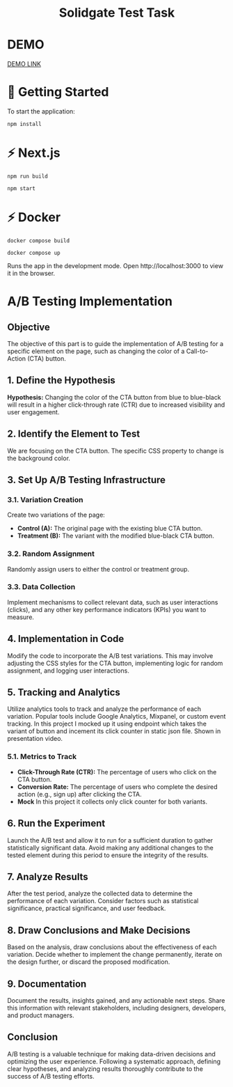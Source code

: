 <h1 align="center">Solidgate Test Task</h1>

# DEMO

[DEMO LINK](https://solidgate-test-task-quiz.vercel.app/)
<br />

# 🚀 Getting Started

To start the application:

```
npm install
```

# ⚡️ Next.js

```
npm run build
```

```
npm start
```

# ⚡️ Docker

```
docker compose build
```

```
docker compose up
```

Runs the app in the development mode.
Open http://localhost:3000 to view it in the browser.

# A/B Testing Implementation

## Objective

The objective of this part is to guide the implementation of A/B testing for a specific element on the page, such as changing the color of a Call-to-Action (CTA) button.

## 1. Define the Hypothesis

**Hypothesis:** Changing the color of the CTA button from blue to blue-black will result in a higher click-through rate (CTR) due to increased visibility and user engagement.

## 2. Identify the Element to Test

We are focusing on the CTA button. The specific CSS property to change is the background color.

## 3. Set Up A/B Testing Infrastructure

### 3.1. Variation Creation

Create two variations of the page:

- **Control (A):** The original page with the existing blue CTA button.
- **Treatment (B):** The variant with the modified blue-black CTA button.

### 3.2. Random Assignment

Randomly assign users to either the control or treatment group.

### 3.3. Data Collection

Implement mechanisms to collect relevant data, such as user interactions (clicks), and any other key performance indicators (KPIs) you want to measure.

## 4. Implementation in Code

Modify the code to incorporate the A/B test variations. This may involve adjusting the CSS styles for the CTA button, implementing logic for random assignment, and logging user interactions.

## 5. Tracking and Analytics

Utilize analytics tools to track and analyze the performance of each variation. Popular tools include Google Analytics, Mixpanel, or custom event tracking. In this project I mocked up it using endpoint which takes the variant of button and incement its click counter in static json file. Shown in presentation video.

### 5.1. Metrics to Track

- **Click-Through Rate (CTR):** The percentage of users who click on the CTA button.
- **Conversion Rate:** The percentage of users who complete the desired action (e.g., sign up) after clicking the CTA.
- **Mock** In this project it collects only click counter for both variants. 

## 6. Run the Experiment

Launch the A/B test and allow it to run for a sufficient duration to gather statistically significant data. Avoid making any additional changes to the tested element during this period to ensure the integrity of the results.

## 7. Analyze Results

After the test period, analyze the collected data to determine the performance of each variation. Consider factors such as statistical significance, practical significance, and user feedback.

## 8. Draw Conclusions and Make Decisions

Based on the analysis, draw conclusions about the effectiveness of each variation. Decide whether to implement the change permanently, iterate on the design further, or discard the proposed modification.

## 9. Documentation

Document the results, insights gained, and any actionable next steps. Share this information with relevant stakeholders, including designers, developers, and product managers.

## Conclusion

A/B testing is a valuable technique for making data-driven decisions and optimizing the user experience. Following a systematic approach, defining clear hypotheses, and analyzing results thoroughly contribute to the success of A/B testing efforts.
